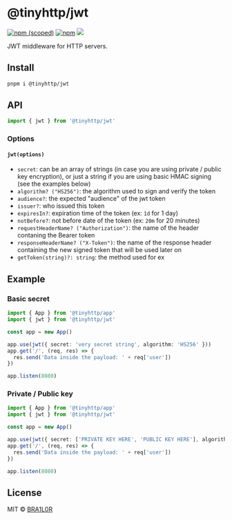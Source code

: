 # @tinyhttp/jwt

[![npm (scoped)](https://img.shields.io/npm/v/@tinyhttp/jwt?style=flat-square)](https://npmjs.com/package/@tinyhttp/jwt) [![npm](https://img.shields.io/npm/dt/@tinyhttp/jwt?style=flat-square)](https://npmjs.com/package/@tinyhttp/jwt) [![](https://img.shields.io/badge/website-visit-hotpink?style=flat-square)](https://tinyhttp.v1rtl.site/mw/jwt)

JWT middleware for HTTP servers.

## Install

```sh
pnpm i @tinyhttp/jwt
```

## API

```ts
import { jwt } from '@tinyhttp/jwt'
```

### Options

#### `jwt(options)`

- `secret`: can be an array of strings (in case you are using private / public key encryption), or just a string if you are using basic HMAC signing (see the examples below)
- `algorithm? ("HS256")`: the algorithm used to sign and verify the token
- `audience?`: the expected "audience" of the jwt token
- `issuer?`: who issued this token
- `expiresIn?`: expiration time of the token (ex: `1d` for 1 day)
- `notBefore?`: not before date of the token (ex: `20m` for 20 minutes)
- `requestHeaderName? ("Authorization")`: the name of the header contaning the Bearer token
- `responseHeaderName? ("X-Token")`: the name of the response header containing the new signed token that will be used later on
- `getToken(string)?: string`: the method used for ex

## Example

### Basic secret

```ts
import { App } from '@tinyhttp/app'
import { jwt } from '@tinyhttp/jwt'

const app = new App()

app.use(jwt({ secret: 'very secret string', algorithm: 'HS256' }))
app.get('/', (req, res) => {
  res.send('Data inside the payload: ' + req['user'])
})

app.listen(8080)
```

### Private / Public key

```ts
import { App } from '@tinyhttp/app'
import { jwt } from '@tinyhttp/jwt'

const app = new App()

app.use(jwt({ secret: ['PRIVATE KEY HERE', 'PUBLIC KEY HERE'], algorithm: 'RS256' }))
app.get('/', (req, res) => {
  res.send('Data inside the payload: ' + req['user'])
})

app.listen(8080)
```

## License

MIT © [BRA1L0R](https://brailor.me/)
